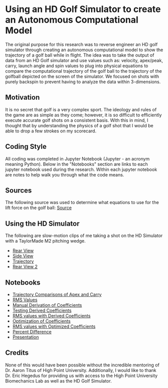 # Using an HD Golf Simulator to create an Autonomous Computational Model

The original purpose for this research was to reverse engineer an HD golf simulator through creating an autonomous computational model to show the trajectory of a golf ball while in flight. The idea was to take the output of data from an HD Golf simulator and use values such as: velocity, apex/peak, carry, launch angle and spin values to plug into physical equations to compare the computational trajectory of the golf ball to the trajectory of the golfball depicted on the screen of the simulator. We focused on shots with purely backspin to prevent having to analyze the data within 3-dimensions.

## Motivation

It is no secret that golf is a very complex sport. The ideology and rules of the game are as simple as they come; however, it is so difficult to efficiently execute accurate golf shots on a consistent basis. With this in mind, I thought that by understanding the physics of a golf shot that I would be able to drop a few strokes on my scorecard. 

## Coding Style 

All coding was completed in Jupyter Notebook (Jupyter - an acronym meaning Python). Below in the "Notebooks" section are links to each jupyter notebook used during the research. Within each jupyter notebook are notes to help walk you through what the code means. 

## Sources 
The following source was used to determine what equations to use for the lift force on the golf ball: [Source](https://github.com/JBerg0714/Golf_Simulation_Machine/blob/master/Source%20that%20was%20referenced.pdf)

## Using the HD Simulator 
The following are slow-motion clips of me taking a shot on the HD Simulator with a TaylorMade M2 pitching wedge.
- [Rear View](https://github.com/JBerg0714/Golf_Simulation_Machine/blob/master/Experimental%20Procedure%20Videos/1.mp4)
- [Side View](https://github.com/JBerg0714/Golf_Simulation_Machine/blob/master/Experimental%20Procedure%20Videos/2.mp4)
- [Trajectory](https://github.com/JBerg0714/Golf_Simulation_Machine/blob/master/Experimental%20Procedure%20Videos/3.mp4)
- [Rear View 2](https://github.com/JBerg0714/Golf_Simulation_Machine/blob/master/Experimental%20Procedure%20Videos/4.mp4)

## Notebooks
- [Trajectory Comparisons of Apex and Carry](https://github.com/JBerg0714/Golf_Simulation_Machine/blob/master/Jupyter%20Notebooks%20/golf-ball-rk4-v3.ipynb)
- [RMS Values](https://github.com/JBerg0714/Golf_Simulation_Machine/blob/master/Jupyter%20Notebooks%20/golf-ball-rk4-v4.ipynb)
- [Manual Derivation of Coefficients](https://github.com/JBerg0714/Golf_Simulation_Machine/blob/master/Jupyter%20Notebooks%20/golf-ball-rk4-v5.ipynb)
- [Testing Derived Coefficients](https://github.com/JBerg0714/Golf_Simulation_Machine/blob/master/Jupyter%20Notebooks%20/golf-ball-rk4-v6-(TESTDATA).ipynb)
- [RMS values with Derived Coefficients](https://github.com/JBerg0714/Golf_Simulation_Machine/blob/master/Jupyter%20Notebooks%20/golf-ball-rk4-v7-(TESTDATA).ipynb)
- [Optimization of Coefficients](https://github.com/JBerg0714/Golf_Simulation_Machine/blob/master/Jupyter%20Notebooks%20/golf-ball-rk4-v8-(TESTDATA).ipynb)
- [RMS values with Optimized Coefficients](https://github.com/JBerg0714/Golf_Simulation_Machine/blob/master/Jupyter%20Notebooks%20/golf-ball-rk4-v9.ipynb)
- [Percent Difference](https://github.com/JBerg0714/Golf_Simulation_Machine/blob/master/Jupyter%20Notebooks%20/golf-ball-rk4-v10.ipynb)
- [Presentation](http://localhost:8888/notebooks/Desktop/Git/Repositories/Golf%20Simulation%20Machine/Presentation.ipynb)

## Credits
None of this would have been possible without the incredible mentoring of Dr. Aaron Titus of High Point University. Additionally, I would like to thank Dr. Eric Hegedus for providing us with access to the High Point University Biomechanics Lab as well as the HD Golf Simulator. 
